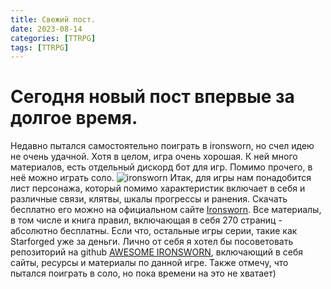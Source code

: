 ```yaml
---
title: Свежий пост.
date: 2023-08-14
categories: [TTRPG]
tags: [TTRPG]    
---
```

# Сегодня новый пост впервые за долгое время.<br>
Недавно пытался самостоятельно поиграть в ironsworn, но счел идею не очень удачной.
Хотя в целом, игра очень хорошая. К ней много материалов, есть отдельный дискорд бот для игр. 
Помимо прочего, в неё можно играть соло. 
![ironsworn](https://static.wixstatic.com/media/4db827_788db05b67594067974fcb8a6f38eefa~mv2.png/v1/fill/w_553,h_449,al_c,q_85,usm_0.66_1.00_0.01,enc_auto/4db827_788db05b67594067974fcb8a6f38eefa~mv2.png)
Итак, для игры нам понадобится лист персонажа, который помимо характеристик включает в себя и различные связи, клятвы, шкалы прогрессы и ранения. Скачать бесплатно его можно на официальном сайте [Ironsworn](https://www.ironswornrpg.com/).
Все материалы, в том числе и книга правил, включающая в себя 270 страниц - абсолютно бесплатны. Если что, остальные игры серии, такие как Starforged уже за деньги.
Лично от себя я хотел бы посоветовать репозиторий на github [AWESOME IRONSWORN](https://github.com/Billiam/awesome-ironsworn), включающий в себя сайты, ресурсы и материалы по данной игре.
Также отмечу, что пытался поиграть в соло, но пока времени на это не хватает) 
